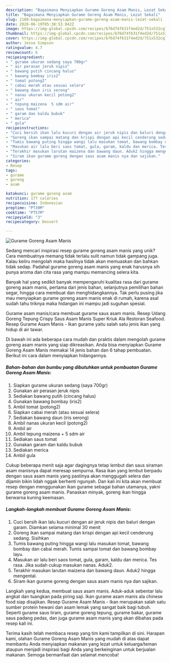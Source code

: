 ```yaml
---
description: "Bagaimana Menyiapkan Gurame Goreng Asam Manis, Lezat Sekali"
title: "Bagaimana Menyiapkan Gurame Goreng Asam Manis, Lezat Sekali"
slug: 2108-bagaimana-menyiapkan-gurame-goreng-asam-manis-lezat-sekali
date: 2020-06-19T05:38:53.042Z
image: https://img-global.cpcdn.com/recipes/b76d74f631f4ed2d/751x532cq70/gurame-goreng-asam-manis-foto-resep-utama.jpg
thumbnail: https://img-global.cpcdn.com/recipes/b76d74f631f4ed2d/751x532cq70/gurame-goreng-asam-manis-foto-resep-utama.jpg
cover: https://img-global.cpcdn.com/recipes/b76d74f631f4ed2d/751x532cq70/gurame-goreng-asam-manis-foto-resep-utama.jpg
author: Jesse Simpson
ratingvalue: 4.7
reviewcount: 6
recipeingredient:
- " gurame ukuran sedang saya 700gr"
- " air perasan jeruk nipis"
- " bawang putih cincang halus"
- " bawang bombay iris2"
- " tomat potong2"
- " cabai merah atau sesuai selera"
- " bawang daun iris serong"
- " nanas ukuran kecil potong2"
- " air"
- " tepung maizena  5 sdm air"
- " saus tomat"
- " garam dan kaldu bubuk"
- " merica"
- " gula"
recipeinstructions:
- "Cuci bersih ikan lalu kucuri dengan air jeruk nipis dan baluri dengan garam. Diamkan selama minimal 30 menit"
- "Goreng ikan sampai matang dan krispi dengan api kecil cenderung sedang. Sisihkan"
- "Tumis bawang puting hingga wangi lalu masukan tomat, bawang bombay dan cabai merah. Tumis sampai tomat dan bawang bombay layu."
- "Masukan air lalu beri saos tomat, gula, garam, kaldu dan merica. Tes rasa. Jika sudah cukup masukan nanas. Aduk2."
- "Terakhir masukan larutan maizena dan bawang daun. Aduk2 hingga mengental."
- "Siram ikan gurame goreng dengan saus asam manis nya dan sajikan."
categories:
- Resep
tags:
- gurame
- goreng
- asam

katakunci: gurame goreng asam 
nutrition: 177 calories
recipecuisine: Indonesian
preptime: "PT39M"
cooktime: "PT57M"
recipeyield: "3"
recipecategory: Dessert

---
```



![Gurame Goreng Asam Manis](https://img-global.cpcdn.com/recipes/b76d74f631f4ed2d/751x532cq70/gurame-goreng-asam-manis-foto-resep-utama.jpg)

Sedang mencari inspirasi resep gurame goreng asam manis yang unik? Cara membuatnya memang tidak terlalu sulit namun tidak gampang juga. Kalau keliru mengolah maka hasilnya tidak akan memuaskan dan bahkan tidak sedap. Padahal gurame goreng asam manis yang enak harusnya sih punya aroma dan cita rasa yang mampu memancing selera kita.

Banyak hal yang sedikit banyak mempengaruhi kualitas rasa dari gurame goreng asam manis, pertama dari jenis bahan, selanjutnya pemilihan bahan segar, hingga cara membuat dan menghidangkannya. Tak perlu pusing jika mau menyiapkan gurame goreng asam manis enak di rumah, karena asal sudah tahu triknya maka hidangan ini mampu jadi suguhan spesial.

Gurame asam manis/cara membuat gurame saus asam manis. Resep Udang Goreng Tepung Crispy Saus Asam Manis Super Kriuk Ala Restoran Seafood. Resep Gurame Asam Manis - Ikan gurame yaitu salah satu jenis ikan yang hidup di air tawar.


Di bawah ini ada beberapa cara mudah dan praktis dalam mengolah gurame goreng asam manis yang siap dikreasikan. Anda bisa menyiapkan Gurame Goreng Asam Manis memakai 14 jenis bahan dan 6 tahap pembuatan. Berikut ini cara dalam menyiapkan hidangannya.

<!--inarticleads1-->

##### Bahan-bahan dan bumbu yang dibutuhkan untuk pembuatan Gurame Goreng Asam Manis:

1. Siapkan  gurame ukuran sedang (saya 700gr)
1. Gunakan  air perasan jeruk nipis
1. Sediakan  bawang putih (cincang halus)
1. Gunakan  bawang bombay (iris2)
1. Ambil  tomat (potong2)
1. Siapkan  cabai merah (atau sesuai selera)
1. Sediakan  bawang daun (iris serong)
1. Ambil  nanas ukuran kecil (potong2)
1. Ambil  air
1. Ambil  tepung maizena + 5 sdm air
1. Sediakan  saus tomat
1. Gunakan  garam dan kaldu bubuk
1. Sediakan  merica
1. Ambil  gula


Cukup beberapa menit saja agar dagingnya tetap lembut dan saus siraman asam manisnya dapat meresap sempurna. Rasa ikan yang lembut berpadu dengan saus asam manis yang pastinya akan menggugah selera dan dijamin bikin lidah nggak berhenti ngunyah. Dan kali ini kita akan membuat resep dengan menggunakan ikan gurame sebagai bahan utamanya, yakni gurame goreng asam manis. Panaskan minyak, goreng ikan hingga berwarna kuning keemasan. 

<!--inarticleads2-->

##### Langkah-langkah membuat Gurame Goreng Asam Manis:

1. Cuci bersih ikan lalu kucuri dengan air jeruk nipis dan baluri dengan garam. Diamkan selama minimal 30 menit
1. Goreng ikan sampai matang dan krispi dengan api kecil cenderung sedang. Sisihkan
1. Tumis bawang puting hingga wangi lalu masukan tomat, bawang bombay dan cabai merah. Tumis sampai tomat dan bawang bombay layu.
1. Masukan air lalu beri saos tomat, gula, garam, kaldu dan merica. Tes rasa. Jika sudah cukup masukan nanas. Aduk2.
1. Terakhir masukan larutan maizena dan bawang daun. Aduk2 hingga mengental.
1. Siram ikan gurame goreng dengan saus asam manis nya dan sajikan.


Langkah yang kedua, membuat saus asam manis. Aduk-aduk sebentar lalu angkat dan tuangkan pada piring saji. Ikan gurame asam manis ala chinese food siap disajikan. Resep Gurame Asam Manis - Ikan merupakan salah satu sumber protein hewani dan asam lemak yang sangat baik bagi tubuh. Seperti gurame saus tiram, gurame goreng tepung, gurame bakar, gurame saus padang pedas, dan juga gurame asam manis yang akan dibahas pada resep kali ini. 

Terima kasih telah membaca resep yang tim kami tampilkan di sini. Harapan kami, olahan Gurame Goreng Asam Manis yang mudah di atas dapat membantu Anda menyiapkan makanan yang lezat untuk keluarga/teman ataupun menjadi inspirasi bagi Anda yang berkeinginan untuk berjualan makanan. Semoga bermanfaat dan selamat mencoba!
